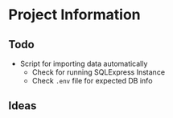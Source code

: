# Project Information

## Todo
- Script for importing data automatically
    - Check for running SQLExpress Instance
    - Check `.env` file for expected DB info

## Ideas